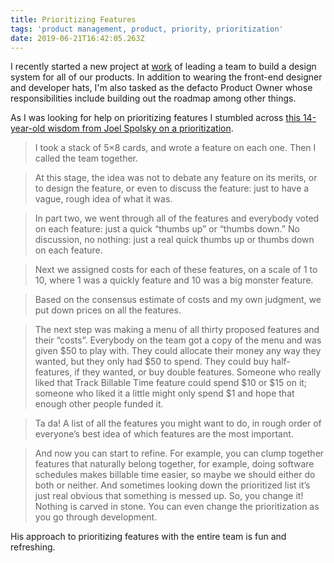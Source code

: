```yaml
---
title: Prioritizing Features
tags: 'product management, product, priority, prioritization'
date: 2019-06-21T16:42:05.263Z
---
```

I recently started a new project at [work](https://www.8451.com) of leading a team to build a design system for all of our products. In addition to wearing the front-end designer and developer hats, I'm also tasked as the defacto Product Owner whose responsibilities include building out the roadmap among other things.

As I was looking for help on prioritizing features I stumbled across [this 14-year-old wisdom from Joel Spolsky on a prioritization](https://www.joelonsoftware.com/2005/10/12/set-your-priorities/).

> I took a stack of 5×8 cards, and wrote a feature on each one. Then I called the team together.

> At this stage, the idea was not to debate any feature on its merits, or to design the feature, or even to discuss the feature: just to have a vague, rough idea of what it was.

> In part two, we went through all of the features and everybody voted on each feature: just a quick “thumbs up” or “thumbs down.” No discussion, no nothing: just a real quick thumbs up or thumbs down on each feature.

> Next we assigned costs for each of these features, on a scale of 1 to 10, where 1 was a quickly feature and 10 was a big monster feature.

> Based on the consensus estimate of costs and my own judgment, we put down prices on all the features. 

> The next step was making a menu of all thirty proposed features and their “costs”. Everybody on the team got a copy of the menu and was given $50 to play with. They could allocate their money any way they wanted, but they only had $50 to spend. They could buy half-features, if they wanted, or buy double features. Someone who really liked that Track Billable Time feature could spend $10 or $15 on it; someone who liked it a little might only spend $1 and hope that enough other people funded it.

> Ta da! A list of all the features you might want to do, in rough order of everyone’s best idea of which features are the most important.

> And now you can start to refine. For example, you can clump together features that naturally belong together, for example, doing software schedules makes billable time easier, so maybe we should either do both or neither. And sometimes looking down the prioritized list it’s just real obvious that something is messed up. So, you change it! Nothing is carved in stone. You can even change the prioritization as you go through development.

His approach to prioritizing features with the entire team is fun and refreshing.
